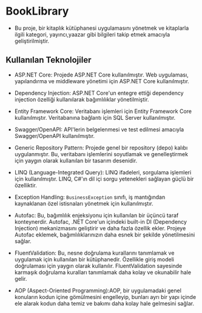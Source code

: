 # BookLibrary
- Bu proje, bir kitaplık kütüphanesi uygulamasını yönetmek ve kitaplarla ilgili kategori, yayıncı,yaazar gibi bilgileri takip etmek amacıyla geliştirilmiştir.

## Kullanılan Teknolojiler

- ASP.NET Core: Projede ASP.NET Core kullanılmıştır. Web uygulaması, yapılandırma ve middleware yönetimi için ASP.NET Core kullanılmıştır.

- Dependency Injection: ASP.NET Core'un entegre ettiği dependency injection özelliği kullanılarak bağımlılıklar yönetilmiştir.

- Entity Framework Core: Veritabanı işlemleri için Entity Framework Core kullanılmıştır. Veritabanına bağlantı için SQL Server kullanılmıştır.

- Swagger/OpenAPI: API'lerin belgelenmesi ve test edilmesi amacıyla Swagger/OpenAPI kullanılmıştır.

- Generic Repository Pattern: Projede genel bir repository (depo) kalıbı uygulanmıştır. Bu, veritabanı işlemlerini soyutlamak ve genelleştirmek için yaygın olarak kullanılan bir tasarım desenidir.

- LINQ (Language-Integrated Query): LINQ ifadeleri, sorgulama işlemleri için kullanılmıştır. LINQ, C#'ın dil içi sorgu yetenekleri sağlayan güçlü bir özelliktir.

- Exception Handling: `BusinessException` sınıfı, iş mantığından kaynaklanan özel istisnaları yönetmek için kullanılmıştır.

- Autofac: Bu, bağımlılık enjeksiyonu için kullanılan bir üçüncü taraf konteynerdir. Autofac, .NET Core'un içindeki built-in DI (Dependency Injection) mekanizmasını geliştirir ve daha fazla özellik ekler. Projeye Autofac eklemek, bağımlılıklarınızın daha esnek bir şekilde yönetilmesini sağlar.

- FluentValidation: Bu, nesne doğrulama kurallarını tanımlamak ve uygulamak için kullanılan bir kütüphanedir. Özellikle giriş modeli doğrulaması için yaygın olarak kullanılır. FluentValidation sayesinde karmaşık doğrulama kuralları tanımlamak daha kolay ve okunabilir hale gelir.

- AOP (Aspect-Oriented Programming):AOP, bir uygulamadaki genel konuların kodun içine gömülmesini engelleyip, bunları ayrı bir yapı içinde ele alarak kodun daha temiz ve bakımı daha kolay hale gelmesini sağlar.
